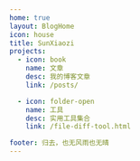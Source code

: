 ```yaml
---
home: true
layout: BlogHome
icon: house
title: SunXiaozi
projects:
  - icon: book
    name: 文章
    desc: 我的博客文章
    link: /posts/

  - icon: folder-open
    name: 工具
    desc: 实用工具集合
    link: /file-diff-tool.html

footer: 归去，也无风雨也无晴
---
```

